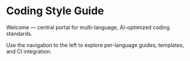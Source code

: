 # Coding Style Guide

Welcome — central portal for multi-language, AI-optimized coding standards.

Use the navigation to the left to explore per-language guides, templates, and CI integration.
